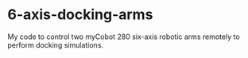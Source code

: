 # 6-axis-docking-arms
My code to control two myCobot 280 six-axis robotic arms remotely to perform docking simulations.

